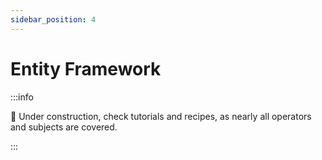 ```yaml
---
sidebar_position: 4
---
```


# Entity Framework

:::info

:construction: Under construction, check tutorials and recipes, as nearly all operators and subjects are covered.

:::
